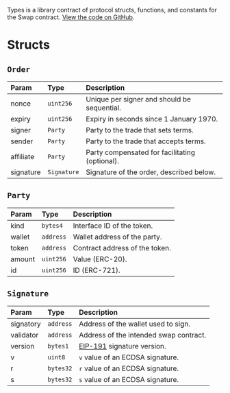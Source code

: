 Types is a library contract of protocol structs, functions, and constants for the Swap contract. [View the code on GitHub](https://github.com/airswap/airswap-protocols/tree/master/source/types).

# Structs

## `Order`

| Param     | Type        | Description                                      |
| :-------- | :---------- | :----------------------------------------------- |
| nonce     | `uint256`   | Unique per signer and should be sequential.      |
| expiry    | `uint256`   | Expiry in seconds since 1 January 1970.          |
| signer    | `Party`     | Party to the trade that sets terms.              |
| sender    | `Party`     | Party to the trade that accepts terms.           |
| affiliate | `Party`     | Party compensated for facilitating \(optional\). |
| signature | `Signature` | Signature of the order, described below.         |

## `Party`

| Param  | Type      | Description                    |
| :----- | :-------- | :----------------------------- |
| kind   | `bytes4`  | Interface ID of the token.     |
| wallet | `address` | Wallet address of the party.   |
| token  | `address` | Contract address of the token. |
| amount | `uint256` | Value \(ERC-20\).              |
| id     | `uint256` | ID \(ERC-721\).                |

## `Signature`

| Param     | Type      | Description                                                                                |
| :-------- | :-------- | :----------------------------------------------------------------------------------------- |
| signatory | `address` | Address of the wallet used to sign.                                                        |
| validator | `address` | Address of the intended swap contract.                                                     |
| version   | `bytes1`  | [EIP-191](https://github.com/ethereum/EIPs/blob/master/EIPS/eip-191.md) signature version. |
| v         | `uint8`   | `v` value of an ECDSA signature.                                                           |
| r         | `bytes32` | `r` value of an ECDSA signature.                                                           |
| s         | `bytes32` | `s` value of an ECDSA signature.                                                           |
